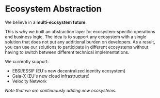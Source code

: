 # Ecosystem Abstraction

We believe in a **multi-ecosystem future**.

This is why we built an abstraction layer for ecosystem-specific operations and business logic. The idea is to support any ecosystem with a single solution that does not put any additional burden on developers. As a result, you can use our solutions to participate in different ecosystems without having to switch between different technical implementations.

We currently support:

* EBSI/ESSIF (EU's new decentralized identity ecosystem)
* Gaia-X (EU's new cloud infrastructure)
* Velocity Network

_Note that we are continuously adding new ecosystems._

